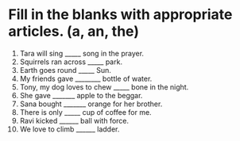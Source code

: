 # Fill in the blanks with appropriate articles. (a, an, the)

1. Tara will sing _____ song in the prayer.
2. Squirrels ran across _____ park.
3. Earth goes round _____ Sun.
4. My friends gave ________ bottle of water. 
5. Tony, my dog loves to chew _____ bone in the night.
6. She gave _______ apple to the beggar.
7. Sana bought _______ orange for her brother.
8. There is only _____ cup of coffee for me.
9. Ravi kicked ______ ball with force.
10. We love to climb ______ ladder. 
